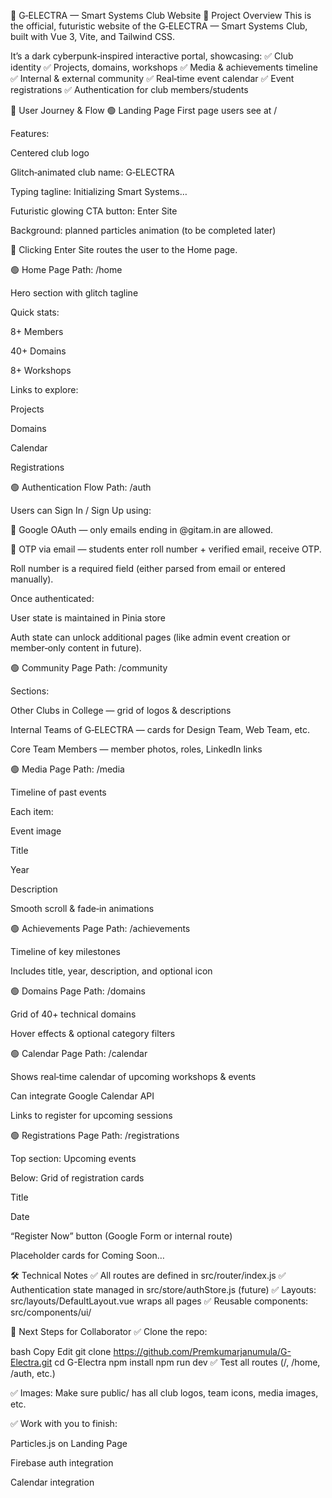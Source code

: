 🌌 G‑ELECTRA — Smart Systems Club Website
🚀 Project Overview
This is the official, futuristic website of the G‑ELECTRA — Smart Systems Club, built with Vue 3, Vite, and Tailwind CSS.

It’s a dark cyberpunk‑inspired interactive portal, showcasing:
✅ Club identity
✅ Projects, domains, workshops
✅ Media & achievements timeline
✅ Internal & external community
✅ Real‑time event calendar
✅ Event registrations
✅ Authentication for club members/students

🧭 User Journey & Flow
🟢 Landing Page
First page users see at /

Features:

Centered club logo

Glitch‑animated club name: G‑ELECTRA

Typing tagline: Initializing Smart Systems…

Futuristic glowing CTA button: Enter Site

Background: planned particles animation (to be completed later)

🚀 Clicking Enter Site routes the user to the Home page.

🟢 Home Page
Path: /home

Hero section with glitch tagline

Quick stats:

8+ Members

40+ Domains

8+ Workshops

Links to explore:

Projects

Domains

Calendar

Registrations

🟢 Authentication Flow
Path: /auth

Users can Sign In / Sign Up using:

🔷 Google OAuth — only emails ending in @gitam.in are allowed.

🔷 OTP via email — students enter roll number + verified email, receive OTP.

Roll number is a required field (either parsed from email or entered manually).

Once authenticated:

User state is maintained in Pinia store

Auth state can unlock additional pages (like admin event creation or member‑only content in future).

🟢 Community Page
Path: /community

Sections:

Other Clubs in College — grid of logos & descriptions

Internal Teams of G‑ELECTRA — cards for Design Team, Web Team, etc.

Core Team Members — member photos, roles, LinkedIn links

🟢 Media Page
Path: /media

Timeline of past events

Each item:

Event image

Title

Year

Description

Smooth scroll & fade‑in animations

🟢 Achievements Page
Path: /achievements

Timeline of key milestones

Includes title, year, description, and optional icon

🟢 Domains Page
Path: /domains

Grid of 40+ technical domains

Hover effects & optional category filters

🟢 Calendar Page
Path: /calendar

Shows real‑time calendar of upcoming workshops & events

Can integrate Google Calendar API

Links to register for upcoming sessions

🟢 Registrations Page
Path: /registrations

Top section: Upcoming events

Below: Grid of registration cards

Title

Date

“Register Now” button (Google Form or internal route)

Placeholder cards for Coming Soon…

🛠️ Technical Notes
✅ All routes are defined in src/router/index.js
✅ Authentication state managed in src/store/authStore.js (future)
✅ Layouts: src/layouts/DefaultLayout.vue wraps all pages
✅ Reusable components: src/components/ui/

📄 Next Steps for Collaborator
✅ Clone the repo:

bash
Copy
Edit
git clone https://github.com/Premkumarjanumula/G-Electra.git
cd G-Electra
npm install
npm run dev
✅ Test all routes (/, /home, /auth, etc.)

✅ Images: Make sure public/ has all club logos, team icons, media images, etc.

✅ Work with you to finish:

Particles.js on Landing Page

Firebase auth integration

Calendar integration